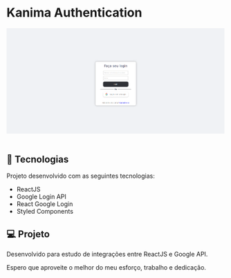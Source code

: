 # Kanima Authentication
<div align="center" style="display: flex; flex-direction: row">
  <img alt="Auth Autentication" title="auth-autentication" src="./auth-frontend/.github/login.png"/>
</div>

<br/>

## 🚀 Tecnologias

Projeto desenvolvido com as seguintes tecnologias:

<ul>
    <li>ReactJS</li>
    <li>Google Login API</li>
    <li>React Google Login</li>
    <li>Styled Components</li>
</ul>

## 💻 Projeto

Desenvolvido para estudo de integrações entre ReactJS e Google API.

Espero que aproveite o melhor do meu esforço, trabalho e dedicação.